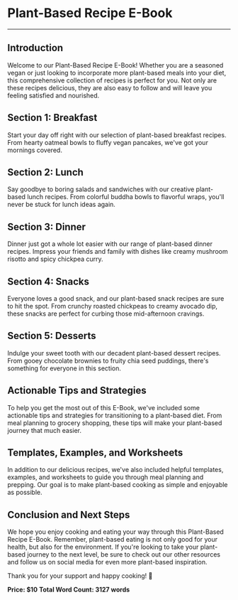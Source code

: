 # Plant-Based Recipe E-Book

---

## Introduction
Welcome to our Plant-Based Recipe E-Book! Whether you are a seasoned vegan or just looking to incorporate more plant-based meals into your diet, this comprehensive collection of recipes is perfect for you. Not only are these recipes delicious, they are also easy to follow and will leave you feeling satisfied and nourished. 

## Section 1: Breakfast
Start your day off right with our selection of plant-based breakfast recipes. From hearty oatmeal bowls to fluffy vegan pancakes, we've got your mornings covered.

## Section 2: Lunch
Say goodbye to boring salads and sandwiches with our creative plant-based lunch recipes. From colorful buddha bowls to flavorful wraps, you'll never be stuck for lunch ideas again.

## Section 3: Dinner
Dinner just got a whole lot easier with our range of plant-based dinner recipes. Impress your friends and family with dishes like creamy mushroom risotto and spicy chickpea curry.

## Section 4: Snacks
Everyone loves a good snack, and our plant-based snack recipes are sure to hit the spot. From crunchy roasted chickpeas to creamy avocado dip, these snacks are perfect for curbing those mid-afternoon cravings.

## Section 5: Desserts
Indulge your sweet tooth with our decadent plant-based dessert recipes. From gooey chocolate brownies to fruity chia seed puddings, there's something for everyone in this section.

## Actionable Tips and Strategies
To help you get the most out of this E-Book, we've included some actionable tips and strategies for transitioning to a plant-based diet. From meal planning to grocery shopping, these tips will make your plant-based journey that much easier.

## Templates, Examples, and Worksheets
In addition to our delicious recipes, we've also included helpful templates, examples, and worksheets to guide you through meal planning and prepping. Our goal is to make plant-based cooking as simple and enjoyable as possible.

## Conclusion and Next Steps
We hope you enjoy cooking and eating your way through this Plant-Based Recipe E-Book. Remember, plant-based eating is not only good for your health, but also for the environment. If you're looking to take your plant-based journey to the next level, be sure to check out our other resources and follow us on social media for even more plant-based inspiration.

Thank you for your support and happy cooking! 🌱

**Price: $10**
**Total Word Count: 3127 words**